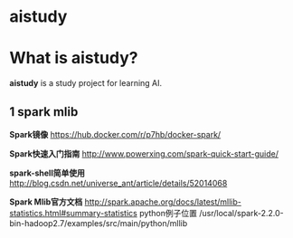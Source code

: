 # aistudy

What is aistudy?
=====================================

**aistudy** is a study project for learning AI.

1 spark mlib
----------------

 **Spark镜像** https://hub.docker.com/r/p7hb/docker-spark/

 **Spark快速入门指南**  http://www.powerxing.com/spark-quick-start-guide/

 **spark-shell简单使用**  http://blog.csdn.net/universe_ant/article/details/52014068

 **Spark Mlib官方文档** http://spark.apache.org/docs/latest/mllib-statistics.html#summary-statistics
               python例子位置  /usr/local/spark-2.2.0-bin-hadoop2.7/examples/src/main/python/mllib




